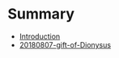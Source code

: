 # Summary

* [Introduction](README.md)
* [20180807-gift-of-Dionysus](20180807-gift-of-dionysus.md)

